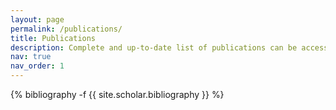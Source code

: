 ```yaml
---
layout: page
permalink: /publications/
title: Publications
description: Complete and up-to-date list of publications can be accessed via Google Scholar (https://scholar.google.com/citations?user=y02ojzsAAAAJ&hl=en)
nav: true
nav_order: 1
---
```

<!-- _pages/publications.md -->
<div class="publications">

{% bibliography -f {{ site.scholar.bibliography }} %}

</div>

